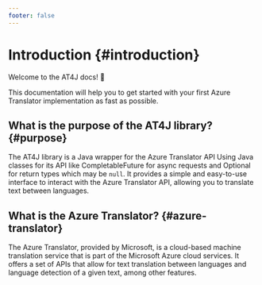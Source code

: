 ```yaml
---
footer: false
---
```


# Introduction {#introduction}

Welcome to the AT4J docs! 👋

This documentation will help you to get started with your first Azure Translator implementation as fast as possible.

## What is the purpose of the AT4J library? {#purpose}

The AT4J library is a Java wrapper for the Azure Translator API
Using Java classes for its API like CompletableFuture for async
requests
and Optional for return types which may be `null`.
It provides a simple and easy-to-use interface to interact with the Azure Translator API,
allowing you to translate text between languages.

## What is the Azure Translator? {#azure-translator}

The Azure Translator,
provided by Microsoft, is a cloud-based machine translation service that is part of the Microsoft Azure cloud services.
It offers a set of APIs that allow for text translation between languages and language detection of a given text,
among other features.
